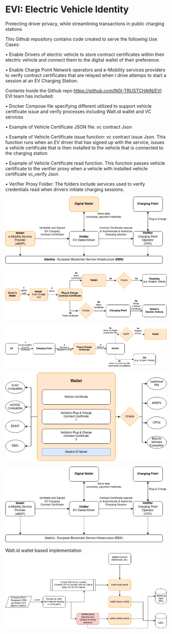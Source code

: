 EVI: Electric Vehicle Identity
============

Protecting driver privacy,
while streamlining transactions in public charging
stations

This Github repository contains code created to serve the following Use Cases:

• Enable Drivers of electric vehicle to store contract certificates within their electric vehicle and connect them to the digital wallet of their preference.

• Enable Charge Point Network operators and e-Mobility services providers to verify contract certificates that are relayed when I drive attemps to start a session at an EV Charging Station.

Contents
Inside the Github repo https://github.com/NGI-TRUSTCHAIN/EVI EVI team has included:

• Docker Compose file specifying different utilized to support vehicle certificate issue and verify processes including Walt.id wallet and VC services

• Example of Vehicle Certificate JSON file: vc contract Json

• Example of Vehicle Certificate issue function: vc contract issue Json. This function runs when an EV driver that has signed up with the service, issues a vehicle certificate that is then installed to the vehicle that is connected to the charging station

• Example of Vehicle Certificate read function. This function passes vehicle certificate to the verifier proxy when a vehicle with installed vehicle certificate vc_verify Json

• Verifier Proxy Folder: The folders include services used to verify credentials read when drivers initiate charging sessions.


![Alt text](./img/evi1-Architecture.drawio.png)

![Alt text](./img/evi1-%20Certificate%20Install%20Process.drawio.png)

![Alt text](./img/evi1-Authorize%20Plug%20and%20Charge%20Process.drawio.png)

![Alt text](./img/evi1-Wallet%20Details.drawio.png)

![Alt text](./img/evi1.drawio.png)

Walt.id wallet based implementation
![Alt text](./img/waltid-based-architecture.drawio.png)
